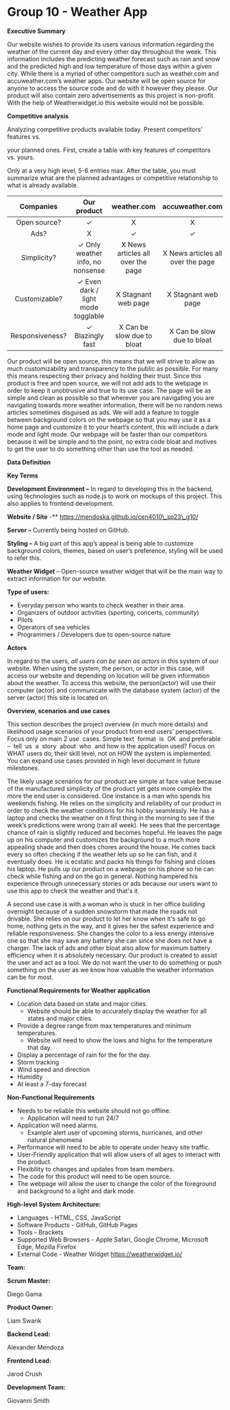 # **Group 10 - Weather App**

**Executive Summary** 

Our website wishes to provide its users various information regarding the weather of the current day and every other day throughout the week. This information includes the predicting weather forecast such as rain and snow and the predicted high and low temperature of those days within a given city. While there is a myriad of other competitors such as weather.com and accuweather.com’s weather apps. Our website will be open source for anyone to access the source code and do with it however they please. Our product will also contain zero advertisements as this project is non-profit. With the help of Weatherwidget.io this website would not be possible.

**Competitive analysis** 

Analyzing competitive products available today. Present competitors’ features vs. 

your planned ones. First, create a table with key features of competitors vs. yours. 

Only at a very high level, 5-6 entries max. After the table, you must summarize what are the planned advantages or competitive relationship to what is already available.

|**Companies**|**Our product**|**weather.com**|**accuweather.com**|**forecast.weather.gov**|**wunderground.com**|
| :-: | :-: | :-: | :-: | :-: | :-: |
|Open source?|✓|X|X|X|X|
|Ads?|X|✓|✓|X|✓|
|Simplicity?|✓ Only weather info, no nonsense|X News articles all over the page|X News articles all over the page|X A lot of charts not for the common user|✓ On the simpler side|
|Customizable?|✓ Even dark / light mode togglable|X Stagnant web page|X Stagnant web page|X Stagnant web page|X Stagnant web page|
|Responsiveness?|✓ Blazingly fast|X Can be slow due to bloat|X Can be slow due to bloat|X Can be slow due to bloat|X Can be slow due to bloat|


Our product will be open source, this means that we will strive to allow as much customizability and transparency to the public as possible. For many this means respecting their privacy and holding their trust. Since this product is free and open source, we will not add ads to the webpage in order to keep it unobtrusive and true to its use case. The page will be as simple and clean as possible so that wherever you are navigating you are navigating towards more weather information, there will be no random news articles sometimes disguised as ads. We will add a feature to toggle between background colors on the webpage so that you may use it as a home page and customize it to your heart’s content, this will include a dark mode and light mode. Our webpage will be faster than our competitors because it will be simple and to the point, no extra code bloat and motives to get the user to do something other than use the tool as needed.

**Data Definition**



**Key Terms**

**Development Environment –** In regard to developing this in the backend, using technologies such as node.js to work on mockups of this project. This also applies to frontend development. 

**Website / Site** -** https://mendoska.github.io/cen4010\_sp23\_g10/

**Server –** Currently being hosted on GitHub.

**Styling –** A big part of this app’s appeal is being able to customize background colors, themes, based on user’s preference, styling will be used to refer this.

**Weather Widget** – Open-source weather widget that will be the main way to extract information for our website.



**Type of users:**

- Everyday person who wants to check weather in their area.
- Organizers of outdoor activities (sporting, concerts, community)
- Pilots
- Operators of sea vehicles
- Programmers / Developers due to open-source nature



**Actors**

In regard to the users, *all users can be seen as actors* in this system of our website. When using the system, the person, or actor in this case, will access our website and depending on location will be given information about the weather. To access this website, the person(actor) will use their computer (actor) and communicate with the database system (actor) of the server (actor) this site is located on.

**Overview, scenarios and use cases**

This section describes the project overview (in much more details) and likelihood usage scenarios of your product from end users’ perspectives. Focus only on main 2 use  cases. Simple text  format  is  OK  and preferable  –  tell  us  a  story  about  who  and how is the application used? Focus on WHAT users do, their skill level, not on HOW the system is implemented.  You can expand use cases provided in high level document in future milestones.

The likely usage scenarios for our product are simple at face value because of the manufactured simplicity of the product yet gets more complex the more the end user is considered. One instance is a man who spends his weekends fishing. He relies on the simplicity and reliability of our product in order to check the weather conditions for his hobby seamlessly. He has a laptop and checks the weather on it first thing in the morning to see if the week’s predictions were wrong (rain all week). He sees that the percentage chance of rain is slightly reduced and becomes hopeful. He leaves the page up on his computer and customizes the background to a much more appealing shade and then does chores around the house. He comes back every so often checking if the weather lets up so he can fish, and it eventually does. He is ecstatic and packs his things for fishing and closes his laptop. He pulls up our product on a webpage on his phone so he can check while fishing and on the go in general. Nothing hampered his experience through unnecessary stories or ads because our users want to use this app to check the weather and that's it.

A second use case is with a woman who is stuck in her office building overnight because of a sudden snowstorm that made the roads not drivable. She relies on our product to let her know when it's safe to go home, nothing gets in the way, and it gives her the safest experience and reliable responsiveness. She changes the color to a less energy intensive one so that she may save any battery she can since she does not have a charger. The lack of ads and other bloat also allow for maximum battery efficiency when it is absolutely necessary. Our product is created to assist the user and act as a tool. We do not want the user to do something or push something on the user as we know how valuable the weather information can be for most.

**Functional Requirements for Weather application**

- Location data based on state and major cities.
  - Website should be able to accurately display the weather for all states and major cities.
- Provide a degree range from max temperatures and minimum temperatures.
  - Website will need to show the lows and highs for the temperature that day.
- Display a percentage of rain for the for the day.
- Storm tracking
- Wind speed and direction
- Humidity
- At least a 7-day forecast

**Non-Functional Requirements**

- Needs to be reliable this website should not go offline.
  - Application will need to run 24/7
- Application will need alarms.
  - Example alert user of upcoming storms, hurricanes, and other natural phenomena
- Performance will need to be able to operate under heavy site traffic.
- User-Friendly application that will allow users of all ages to interact with the product.
- Flexibility to changes and updates from team members.
- The code for this product will need to be open source.
- The webpage will allow the user to change the color of the foreground and background to a light and dark mode.

**High-level System Architecture:**

- Languages - HTML, CSS, JavaScript
- Software Products - GitHub, GitHub Pages
- Tools - Brackets
- Supported Web Browsers - Apple Safari, Google Chrome, Microsoft Edge, Mozilla Firefox
- External Code - Weather Widget <https://weatherwidget.io/> 

**Team:**

**Scrum Master:**

Diego Gama

**Product Owner:**

Liam Swank

**Backend Lead:**

Alexander Mendoza

**Frontend Lead:**

Jarod Crush

**Development Team:**

Giovanni Smith
